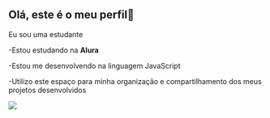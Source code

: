 ## Olá, este é o meu perfil💜

Eu sou uma estudante

 -Estou estudando na **Alura**

 -Estou me desenvolvendo na linguagem JavaScript

 -Utilizo este espaço para minha organização e compartilhamento dos meus projetos desenvolvidos

![](https://media1.tenor.com/m/--DQZjZYwwgAAAAC/the-owl-house.gif)
